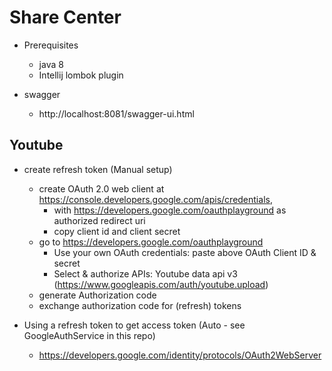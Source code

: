 # Share Center

* Prerequisites
	- java 8
	- Intellij lombok plugin

* swagger
	- http://localhost:8081/swagger-ui.html
	

## Youtube
- create refresh token (Manual setup)
	- create OAuth 2.0 web client at https://console.developers.google.com/apis/credentials, 
		- with https://developers.google.com/oauthplayground as authorized redirect uri
		- copy client id and client secret
	- go to https://developers.google.com/oauthplayground
		- Use your own OAuth credentials: paste above OAuth Client ID & secret
		- Select & authorize APIs: Youtube data api v3 (https://www.googleapis.com/auth/youtube.upload)
	- generate Authorization code
	- exchange authorization code for (refresh) tokens
	
- Using a refresh token to get access token (Auto - see GoogleAuthService in this repo)
	- https://developers.google.com/identity/protocols/OAuth2WebServer

